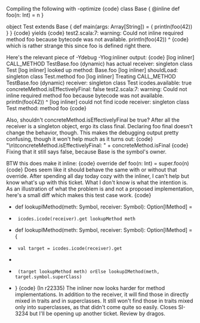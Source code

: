 Compiling the following with -optimize
{code}
class Base {
  @inline def foo(n: Int) = n
}

object Test extends Base {
  def main(args: Array[String]) = {
    println(foo(42))
  }
}
{code}
yields
{code}
test2.scala:7: warning: Could not inline required method foo because bytecode was not available.
    println(foo(42))
               ^
{code}
which is rather strange this since foo is defined right there.

Here's the relevant piece of -Ydebug -Ylog:inliner output:
{code}
[log inliner] CALL_METHOD TestBase.foo (dynamic) has actual receiver: singleton class Test
[log inliner] 	looked up method: Base.foo
[log inliner] shouldLoad: singleton class Test.method foo
[log inliner] Treating CALL_METHOD TestBase.foo (dynamic)
	receiver: singleton class Test
	icodes.available: true
	concreteMethod.isEffectivelyFinal: false
test2.scala:7: warning: Could not inline required method foo because bytecode was not available.
    println(foo(42))
               ^
[log inliner] could not find icode
	receiver: singleton class Test
	method: method foo
{code}

Also, shouldn't concreteMethod.isEffectivelyFinal be true? After all the receiver is a singleton object, ergo its class final. Declaring foo final doesn't change the behavior, though.
This makes the debugging output pretty confusing, though it won't help much as it turns out:
{code}
"\n\tconcreteMethod.isEffectivelyFinal: " + concreteMethod.isFinal
{code}
Fixing that it still says false, because Base is the symbol's owner.

BTW this does make it inline:
{code}
  override def foo(n: Int) = super.foo(n)
{code}
Does seem like it should behave the same with or without that override.
After spending all day today cozy with the inliner, I can't help but know what's up with this ticket.  What I don't know is what the intention is.  As an illustration of what the problem is and not a proposed implementation, here's a small diff which makes this test case work.
{code}
-    def lookupIMethod(meth: Symbol, receiver: Symbol): Option[IMethod] =
-      icodes.icode(receiver).get lookupMethod meth
+    def lookupIMethod(meth: Symbol, receiver: Symbol): Option[IMethod] = {
+      val target = icodes.icode(receiver).get
+      
+      (target lookupMethod meth) orElse lookupIMethod(meth, target.symbol.superClass)
+    }
{code}
(In r22335) The inliner now looks harder for method implementations.  In addition
to the receiver, it will find those in directly mixed in traits and in
superclasses.  It still won't find those in traits mixed only into
superclasses, as that didn't come quite so easily.  Closes SI-3234 but
I'll be opening up another ticket.  Review by dragos.
